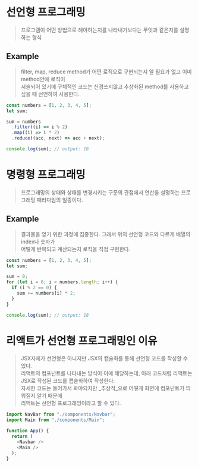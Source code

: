 # 선언형 프로그래밍
> 프로그램이 어떤 방법으로 해야하는지를 나타내기보다는 무엇과 같은지를 설명하는 형식

## Example
> filter, map, reduce method가 어떤 로직으로 구현되는지 알 필요가 없고 이미 method안에 로직이  
> 서술되어 있기에 구체적인 코드는 신경쓰지않고 추상화된 method를 사용하고 싶을 때 선언하여 사용한다.
```javascript
const numbers = [1, 2, 3, 4, 5];
let sum;

sum = numbers
  .filter((i) => i % 2)
  .map((i) => i * 2)
  .reduce((acc, next) => acc + next);

console.log(sum); // output: 18
```

# 명령형 프로그래밍
> 프로그래밍의 상태와 상태를 변경시키는 구문의 관점에서 연산을 설명하는 프로그래밍 패러다임의 일종이다.  

## Example
> 결과물을 얻기 위한 과정에 집중한다. 그래서 위의 선언형 코드와 다르게 배열의 index나 숫자가  
> 어떻게 반복되고 계산되는지 로직을 직접 구현한다.
```javascript
const numbers = [1, 2, 3, 4, 5];
let sum;

sum = 0;
for (let i = 0; i < numbers.length; i++) {
  if (i % 2 == 0) {
    sum += numbers[i] * 2;
  }
}

console.log(sum); // output: 18
```

# 리액트가 선언형 프로그래밍인 이유
> JSX자체가 선언형은 아니지만 JSX의 캡슐화를 통해 선언형 코드를 작성할 수 있다.  
> 리액트의 컴포넌트를 나타내는 방식이 이에 해당하는데, 아래 코드처럼 리액트는 JSX로 작성된 코드를 캡슐화하여 작성한다.  
> 자세한 코드는 들어가서 봐야되지만 _추상적_으로 어떻게 화면에 컴포넌트가 띄워질지 알기 때문에  
> 리액트는 선언형 프로그래밍이라고 할 수 있다.
```javascript
import NavBar from "./components/Navbar";
import Main from "./components/Main";

function App() {
  return (
    <Navbar />
    <Main />
  );
}
```

